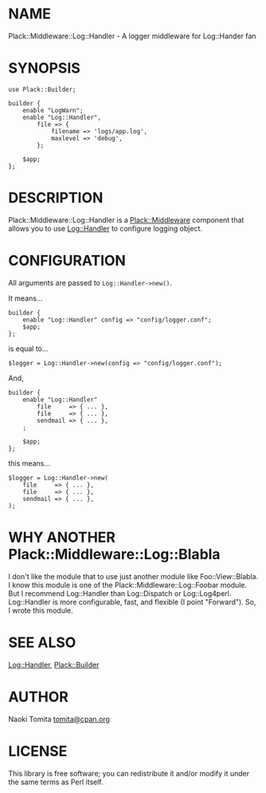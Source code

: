 # NAME

Plack::Middleware::Log::Handler - A logger middleware for Log::Hander fan

# SYNOPSIS

    use Plack::Builder;
    
    builder {
        enable "LogWarn";
        enable "Log::Handler",
            file => {
                filename => 'logs/app.log',
                maxlevel => 'debug',
            };
    
        $app;
    };

# DESCRIPTION

Plack::Middleware::Log::Handler is a [Plack::Middleware](https://metacpan.org/pod/Plack%3A%3AMiddleware) component
that allows you to use [Log::Handler](https://metacpan.org/pod/Log%3A%3AHandler) to configure logging object.

# CONFIGURATION

All arguments are passed to `Log::Handler->new()`.

It means...

    builder {
        enable "Log::Handler" config => "config/logger.conf";
        $app;
    };

is equal to...

    $logger = Log::Handler->new(config => "config/logger.conf");

And,

    builder {
        enable "Log::Handler"
            file     => { ... },
            file     => { ... },
            sendmail => { ... },
        ;
        
        $app;
    };

this means...

    $logger = Log::Handler->new(
        file     => { ... },
        file     => { ... },
        sendmail => { ... },
    );

# WHY ANOTHER Plack::Middleware::Log::Blabla

I don't like the module that to use just another module like Foo::View::Blabla.
I know this module is one of the Plack::Middleware::Log::Foobar module.
But I recommend Log::Handler than Log::Dispatch or Log::Log4perl.
Log::Handler is more configurable, fast, and flexible (I point "Forward").
So, I wrote this module.

# SEE ALSO

[Log::Handler](https://metacpan.org/pod/Log%3A%3AHandler), [Plack::Builder](https://metacpan.org/pod/Plack%3A%3ABuilder)

# AUTHOR

Naoki Tomita <tomita@cpan.org>

# LICENSE

This library is free software; you can redistribute it and/or modify
it under the same terms as Perl itself.
